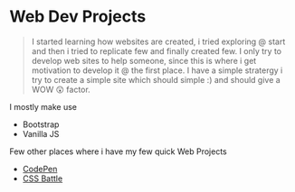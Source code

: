 # Web Dev Projects

> I started learning how websites are created, i tried exploring @ start and then i tried to replicate few and finally created few.
I only try to develop web sites to help someone, since this is where i get motivation to develop it @ the first place.
I have a simple stratergy i try to create a simple site which should simple :) and should give a WOW 😲 factor.

I mostly make use
- Bootstrap
- Vanilla JS

Few other places where i have my few quick Web Projects
- [CodePen](https://codepen.io/aashishrbhandari)
- [CSS Battle](https://cssbattle.dev/player/aashishrbhandari)
